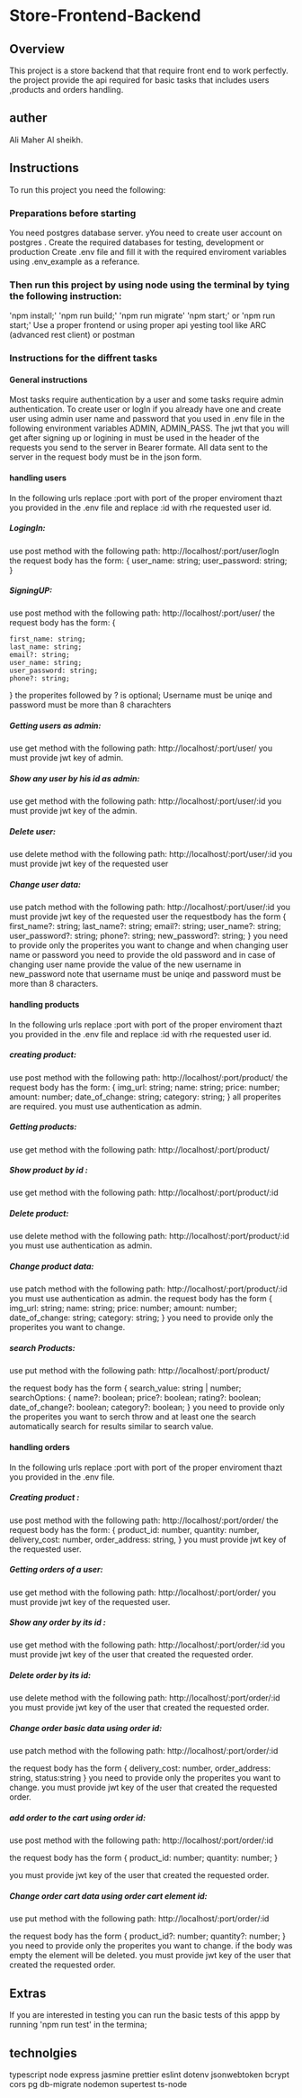 # Store-Frontend-Backend

## Overview

This project is a store backend that that require front end to work perfectly.
the project provide the api required for basic tasks that includes users ,products and orders handling.

## auther

Ali Maher Al sheikh.

## Instructions

To run this project you need the following:

### Preparations before starting

You need postgres database server.
yYou need to create user account on postgres .
Create the required databases for testing, development or production
Create .env file and fill it with the required enviroment variables using .env_example as a referance.

### Then run this project by using node using the terminal by tying the following instruction:

'npm install;'
'npm run build;'
'npm run migrate'
'npm start;' or 'npm run start;'
Use a proper frontend or using proper api yesting tool like ARC (advanced rest client) or postman

### Instructions for the diffrent tasks

#### General instructions

Most tasks require authentication by a user and some tasks require admin authentication.
To create user or logIn if you already have one and create user using admin user name and password that you used in .env file in the following environment variables ADMIN, ADMIN_PASS.
The jwt that you will get after signing up or logining in must be used
in the header of the requests you send to the server in Bearer formate.
All data sent to the server in the request body must be in the json form.

#### handling users

In the following urls replace :port with port of the proper enviroment thazt you provided in the .env file and replace :id with rhe requested user id.

##### LogingIn:

use post method with the following path:
http://localhost/:port/user/logIn
the request body has the form:
{
user_name: string;
user_password: string;  
}

##### SigningUP:

use post method with the following path:
http://localhost/:port/user/
the request body has the form:
{

    first_name: string;
    last_name: string;
    email?: string;
    user_name: string;
    user_password: string;
    phone?: string;

}
the properites followed by ? is optional;
Username must be uniqe and password must be more than 8 charachters

##### Getting users as admin:

use get method with the following path:
http://localhost/:port/user/
you must provide jwt key of admin.

##### Show any user by his id as admin:

use get method with the following path:
http://localhost/:port/user/:id
you must provide jwt key of the admin.

##### Delete user:

use delete method with the following path:
http://localhost/:port/user/:id
you must provide jwt key of the requested user

##### Change user data:

use patch method with the following path:
http://localhost/:port/user/:id
you must provide jwt key of the requested user
the requestbody has the form
{
first_name?: string;
last_name?: string;
email?: string;
user_name?: string;
user_password?: string;
phone?: string;
new_password?: string;
}
you need to provide only the properites you want to change and when changing user name or password you need to provide the old password and in case of changing user name provide the value of the new username in new_password
note that username must be uniqe and password must be more than 8 characters.

#### handling products

In the following urls replace :port with port of the proper enviroment thazt you provided in the .env file and replace :id with rhe requested user id.

##### creating product:

use post method with the following path:
http://localhost/:port/product/
the request body has the form:
{
img_url: string;
name: string;
price: number;
amount: number;
date_of_change: string;
category: string;
}
all properites are required.
you must use authentication as admin.

##### Getting products:

use get method with the following path:
http://localhost/:port/product/

##### Show product by id :

use get method with the following path:
http://localhost/:port/product/:id

##### Delete product:

use delete method with the following path:
http://localhost/:port/product/:id
you must use authentication as admin.

##### Change product data:

use patch method with the following path:
http://localhost/:port/product/:id
you must use authentication as admin.
the request body has the form
{
img_url: string;
name: string;
price: number;
amount: number;
date_of_change: string;
category: string;
}
you need to provide only the properites you want to change.

##### search Products:

use put method with the following path:
http://localhost/:port/product/

the request body has the form
{
search_value: string | number;
searchOptions: {
name?: boolean;
price?: boolean;
rating?: boolean;
date_of_change?: boolean;
category?: boolean;
}
you need to provide only the properites you want to serch throw and at least one the search automatically search for results similar to search value.

#### handling orders

In the following urls replace :port with port of the proper enviroment thazt you provided in the .env file.

##### Creating product :

use post method with the following path:
http://localhost/:port/order/
the request body has the form:
{
product_id: number,
quantity: number,
delivery_cost: number,
order_address: string,
}
you must provide jwt key of the requested user.

##### Getting orders of a user:

use get method with the following path:
http://localhost/:port/order/
you must provide jwt key of the requested user.

##### Show any order by its id :

use get method with the following path:
http://localhost/:port/order/:id
you must provide jwt key of the user that created the requested order.

##### Delete order by its id:

use delete method with the following path:
http://localhost/:port/order/:id
you must provide jwt key of the user that created the requested order.

##### Change order basic data using order id:

use patch method with the following path:
http://localhost/:port/order/:id

the request body has the form
{
delivery_cost: number,
order_address: string,
status:string
}
you need to provide only the properites you want to change.
you must provide jwt key of the user that created the requested order.

##### add order to the cart using order id:

use post method with the following path:
http://localhost/:port/order/:id

the request body has the form
{
product_id: number;
quantity: number;
}

you must provide jwt key of the user that created the requested order.

##### Change order cart data using order cart element id:

use put method with the following path:
http://localhost/:port/order/:id

the request body has the form
{
product_id?: number;
quantity?: number;
}
you need to provide only the properites you want to change.
if the body was empty the element will be deleted.
you must provide jwt key of the user that created the requested order.

## Extras

If you are interested in testing you can run the basic tests of this appp by running 'npm run test' in the termina;

## technolgies

typescript
node
express
jasmine
prettier
eslint
dotenv
jsonwebtoken
bcrypt
cors
pg
db-migrate
nodemon
supertest
ts-node
